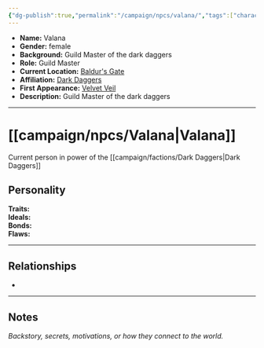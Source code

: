 ```yaml
---
{"dg-publish":true,"permalink":"/campaign/npcs/valana/","tags":["character","npc"],"noteIcon":"","created":"2025-10-26T10:42:44.478-07:00","updated":"2025-10-27T16:39:05.556-07:00"}
---
```



<p><span><ul>
<li dir="auto"><strong>Name:</strong> Valana</li>
<li dir="auto"><strong>Gender:</strong> female</li>
<li dir="auto"><strong>Background:</strong> Guild Master of the dark daggers</li>
<li dir="auto"><strong>Role:</strong> Guild Master</li>
<li dir="auto"><strong>Current Location:</strong> <a data-tooltip-position="top" aria-label="campaign/locations/Baldur's Gate.md" data-href="campaign/locations/Baldur's Gate.md" href="campaign/locations/Baldur's Gate.md" class="internal-link" target="_blank" rel="noopener nofollow">Baldur's Gate</a></li>
<li dir="auto"><strong>Affiliation:</strong> <a data-tooltip-position="top" aria-label="campaign/factions/Dark Daggers.md" data-href="campaign/factions/Dark Daggers.md" href="campaign/factions/Dark Daggers.md" class="internal-link" target="_blank" rel="noopener nofollow">Dark Daggers</a></li>
<li dir="auto"><strong>First Appearance:</strong> <a data-tooltip-position="top" aria-label="campaign/locations/Velvet Veil.md" data-href="campaign/locations/Velvet Veil.md" href="campaign/locations/Velvet Veil.md" class="internal-link" target="_blank" rel="noopener nofollow">Velvet Veil</a></li>
<li dir="auto"><strong>Description:</strong> Guild Master of the dark daggers</li>
</ul></span></p>

---

# [[campaign/npcs/Valana\|Valana]]
Current person in power of the [[campaign/factions/Dark Daggers\|Dark Daggers]]

## Personality
**Traits:**  
**Ideals:**  
**Bonds:**  
**Flaws:**  

---

## Relationships
- 

---

## Notes
*Backstory, secrets, motivations, or how they connect to the world.*